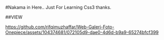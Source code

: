 #Nakama in Here..
Just For Learning Css3 thanks.

##VIEW


https://github.com/rifqimuzhaffar/Web-Galeri-Foto-Onepiece/assets/104374681/072105d9-dae0-4d6d-b9a9-65274bfcf399




